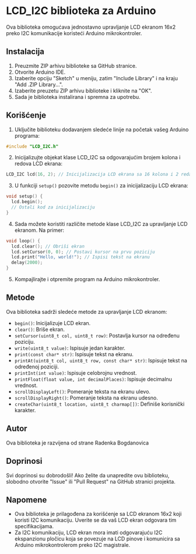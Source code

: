 # LCD_I2C biblioteka za Arduino

Ova biblioteka omogućava jednostavno upravljanje LCD ekranom 16x2 preko I2C komunikacije koristeći Arduino mikrokontroler.

## Instalacija

1. Preuzmite ZIP arhivu biblioteke sa GitHub stranice.
2. Otvorite Arduino IDE.
3. Izaberite opciju "Sketch" u meniju, zatim "Include Library" i na kraju "Add .ZIP Library...".
4. Izaberite preuzetu ZIP arhivu biblioteke i kliknite na "OK".
5. Sada je biblioteka instalirana i spremna za upotrebu.

## Korišćenje

1. Uključite biblioteku dodavanjem sledeće linije na početak vašeg Arduino programa:

```cpp
#include "LCD_I2C.h"
```

2. Inicijalizujte objekat klase LCD_I2C sa odgovarajućim brojem kolona i redova LCD ekrana:

```cpp
LCD_I2C lcd(16, 2); // Inicijalizacija LCD ekrana sa 16 kolona i 2 reda
```

3. U funkciji `setup()` pozovite metodu `begin()` za inicijalizaciju LCD ekrana:

```cpp
void setup() {
  lcd.begin();
  // Ostali kod za inicijalizaciju
}
```

4. Sada možete koristiti različite metode klase LCD_I2C za upravljanje LCD ekranom. Na primer:

```cpp
void loop() {
  lcd.clear(); // Obriši ekran
  lcd.setCursor(0, 0); // Postavi kursor na prvu poziciju
  lcd.print("Hello, world!"); // Ispisi tekst na ekranu
  delay(2000);
}
```

5. Kompajlirajte i otpremite program na Arduino mikrokontroler.

## Metode

Ova biblioteka sadrži sledeće metode za upravljanje LCD ekranom:

- `begin()`: Inicijalizuje LCD ekran.
- `clear()`: Briše ekran.
- `setCursor(uint8_t col, uint8_t row)`: Postavlja kursor na određenu poziciju.
- `write(uint8_t value)`: Ispisuje jedan karakter.
- `print(const char* str)`: Ispisuje tekst na ekranu.
- `printAt(uint8_t col, uint8_t row, const char* str)`: Ispisuje tekst na određenoj poziciji.
- `printInt(int value)`: Ispisuje celobrojnu vrednost.
- `printFloat(float value, int decimalPlaces)`: Ispisuje decimalnu vrednost.
- `scrollDisplayLeft()`: Pomeranje teksta na ekranu ulevo.
- `scrollDisplayRight()`: Pomeranje teksta na ekranu udesno.
- `createChar(uint8_t location, uint8_t charmap[])`: Definiše korisnički karakter.

## Autor

Ova biblioteka je razvijena od strane Radenka Bogdanovica

## Doprinosi

Svi doprinosi su dobrodošli! Ako želite da unapredite ovu biblioteku, slobodno otvorite "Issue" ili "Pull Request" na GitHub stranici projekta.


## Napomene

- Ova biblioteka je prilagođena za korišćenje sa LCD ekranom 16x2 koji koristi I2C komunikaciju. Uverite se da vaš LCD ekran odgovara tim specifikacijama.
- Za I2C komunikaciju, LCD ekran mora imati odgovarajuću I2C ekspanzionu pločicu koja se povezuje na LCD pinove i komunicira sa Arduino mikrokontrolerom preko I2C magistrale.
